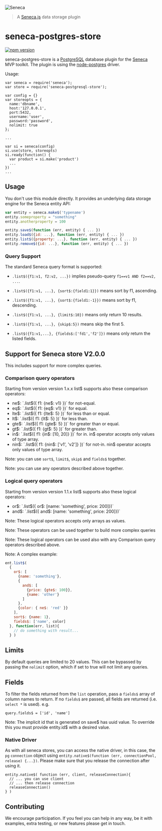 ![Seneca](http://senecajs.org/files/assets/seneca-logo.png)
> A [Seneca.js](http://senecajs.org) data storage plugin

seneca-postgres-store
=======================

[![npm version][npm-badge]][npm-url]

seneca-postgres-store is a [PostgreSQL][postgresqlorg] database plugin for the [Seneca][seneca] MVP toolkit. The plugin is using the
[node-postgres][nodepg] driver.

Usage:

    var seneca = require('seneca');
    var store = require('seneca-postgresql-store');

    var config = {}
    var storeopts = {
      name:'dbname',
      host:'127.0.0.1',
      port:5432,
      username:'user',
      password:'password',
      nolimit: true
    };

    ...

    var si = seneca(config)
    si.use(store, storeopts)
    si.ready(function() {
      var product = si.make('product')
      ...
    })
    ...

[postgresqlorg]: http://www.postgresql.org/
[seneca]: http://senecajs.org/
[nodepg]: https://github.com/brianc/node-postgres

## Usage
You don't use this module directly. It provides an underlying data storage engine for the Seneca entity API:

```js
var entity = seneca.make$('typename')
entity.someproperty = "something"
entity.anotherproperty = 100

entity.save$(function (err, entity) { ... })
entity.load$({id: ...}, function (err, entity) { ... })
entity.list$({property: ...}, function (err, entity) { ... })
entity.remove$({id: ...}, function (err, entity) { ... })
```

### Query Support
The standard Seneca query format is supported:

- `.list$({f1:v1, f2:v2, ...})` implies pseudo-query `f1==v1 AND f2==v2, ...`.

- `.list$({f1:v1, ...}, {sort$:{field1:1}})` means sort by f1, ascending.

- `.list$({f1:v1, ...}, {sort$:{field1:-1}})` means sort by f1, descending.

- `.list$({f1:v1, ...}, {limit$:10})` means only return 10 results.

- `.list$({f1:v1, ...}, {skip$:5})` means skip the first 5.

- `.list$({f1:v1,...}, {fields$:['fd1','f2']})` means only return the listed fields.


## Support for Seneca store V2.0.0

This includes support for more complex queries.


### Comparison query operators

Starting from version version 1.x.x list$ supports also these comparison operators:

- ne$: `.list$({ f1: {ne$: v1} })` for not-equal. 
- eq$: `.list$({ f1: {eq$: v1} })` for equal. 
- lte$: `.list$({ f1: {lte$: 5} })` for less than or equal. 
- lt$: `.list$({ f1: {lt$: 5} })` for less than. 
- gte$: `.list$({ f1: {gte$: 5} })` for greater than or equal. 
- gt$: `.list$({ f1: {gt$: 5} })` for greater than. 
- in$: `.list$({ f1: {in$: [10, 20]} })` for in. in$ operator accepts only values of type array. 
- nin$: `.list$({ f1: {nin$: ['v1', 'v2']} })` for not-in. nin$ operator accepts only values of type array. 


Note: you can use `sort$`, `limit$`, `skip$` and `fields$` together.

Note: you can use any operators described above together.

### Logical query operators

Starting from version version 1.1.x list$ supports also these logical operators:

- or$: `.list$({ or$: [name: 'something', price: 200]})`
- and$: `.list$({ and$: [name: 'something', price: 200]})`

Note: These logical operators accepts only arrays as values.

Note: These operators can be used together to build more complex queries

Note: These logical operators can be used also with any Comparison query operators described above.

Note: A complex example:

```js
ent.list$( 
  { 
    or$: [
      {name: 'something'}, 
      {
        and$: [
          {price: {gte$: 100}}, 
          {name: 'other'}
        ]
      }, 
      {color: { ne$: 'red' }}
    ], 
    sort$: {name: 1},
    fields$: ['name', color]
  }, function(err, list){
    // do something with result...
  } )
```

## Limits

By default queries are limited to 20 values. This can be bypassed by passing the `nolimit` option, which if set to true will not limit any queries.

## Fields

To filter the fields returned from the `list` operation, pass a `fields$` array of column names to return. If no `fields$` are passed, all fields are returned (i.e. `select *` is used). e.g.

    query.fields$ = ['id', 'name']


Note: The implicit id that is generated on save$ has uuid value. To override this you must provide entity.id$ with a desired value.

### Native Driver
As with all seneca stores, you can access the native driver, in this case, the `pg`
`connection` object using `entity.native$(function (err, connectionPool, release) {...})`.
Please make sure that you release the connection after using it.

```
entity.native$( function (err, client, releaseConnection){
  // ... you can use client
  // ... then release connection
  releaseConnection()
} )
```


## Contributing
We encourage participation. If you feel you can help in any way, be it with
examples, extra testing, or new features please get in touch.

[npm-badge]: https://badge.fury.io/js/seneca-postgres-store.svg
[npm-url]: https://badge.fury.io/js/seneca-postgres-store
